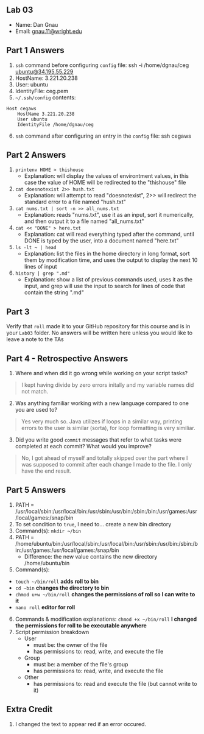 
## Lab 03

- Name: Dan Gnau
- Email: gnau.11@wright.edu

## Part 1 Answers

1. `ssh` command before configuring `config` file: ssh -i /home/dgnau/ceg ubuntu@34.195.55.229
2. HostName: 3.221.20.238
3. User: ubuntu
4. IdentityFile: ceg.pem
5. `~/.ssh/config` contents:

```
Host cegaws
    HostName 3.221.20.238
    User ubuntu
    IdentityFile /home/dgnau/ceg
```

6. `ssh` command after configuring an entry in the `config` file: ssh cegaws

## Part 2 Answers

1. `printenv HOME > thishouse`
   - Explanation: will display the values of environtment values, in this case the value of HOME will be redirected to the "thishouse" file
2. `cat doesnotexist 2>> hush.txt`
   - Explanation: will attempt to read "doesnotexist", 2>> will redirect the standard error to a file named "hush.txt"
3. `cat nums.txt | sort -n >> all_nums.txt`
   - Explanation: reads "nums.txt", use it as an input, sort it numerically, and then output it to a file named "all_nums.txt"
4. `cat << "DONE" > here.txt`
   - Explanation: cat will read everything typed after the command, until DONE is typed by the user, into a document named "here.txt"
5. `ls -lt ~ | head`
   - Explanation: list the files in the home directory in long format, sort them by modification time, and uses the output to display the next 10 lines of input
6. `history | grep ".md"`
   - Explanation: show a list of previous commands used, uses it as the input, and grep will use the input to search for lines of code that contain the string ".md"

## Part 3

Verify that `roll` made it to your GitHub repository for this course and is in your `Lab03` folder.  No answers will be written here unless you would like to leave a note to the TAs

## Part 4 - Retrospective Answers

1. Where and when did it go wrong while working on your script tasks?
> I kept having divide by zero errors initally and my variable names did not match.
2. Was anything familiar working with a new language compared to one you are used to?
> Yes very much so. Java utilizes if loops in a similar way, printing errors to the user is similar (sorta), for loop formatting is very similiar.
3. Did you write good `commit` messages that refer to what tasks were completed at each commit?  What would you improve?
> No, I got ahead of myself and totally skipped over the part where I was supposed to commit after each change I made to the file. I only have the end result.

## Part 5 Answers

1. PATH = /usr/local/sbin:/usr/local/bin:/usr/sbin:/usr/bin:/sbin:/bin:/usr/games:/usr/local/games:/snap/bin
2. To set condition to `true`, I need to... create a new bin directory
3. Command(s): `mkdir ~/bin`
4. PATH = /home/ubuntu/bin:/usr/local/sbin:/usr/local/bin:/usr/sbin:/usr/bin:/sbin:/bin:/usr/games:/usr/local/games:/snap/bin
   - Difference: the new value contains the new directory /home/ubuntu/bin
5. Command(s):
- `touch ~/bin/roll` **adds roll to bin**
- `cd ~bin` **changes the directory to bin**
- `chmod u+w ~/bin/roll` **changes the permissions of roll so I can write to it**
- `nano roll` **editor for roll**
6. Commands & modification explanations:
  `chmod +x ~/bin/roll` **I changed the permissions for roll to be executable anywhere**
7. Script permission breakdown
   - User
      - must be: the owner of the file
      - has permissions to: read, write, and execute the file
   - Group
      - must be: a member of the file's group
      - has permissions to: read, write, and execute the file
   - Other
      - has permissions to: read and execute the file (but cannot write to it)

## Extra Credit

1. I changed the text to appear red if an error occured.
